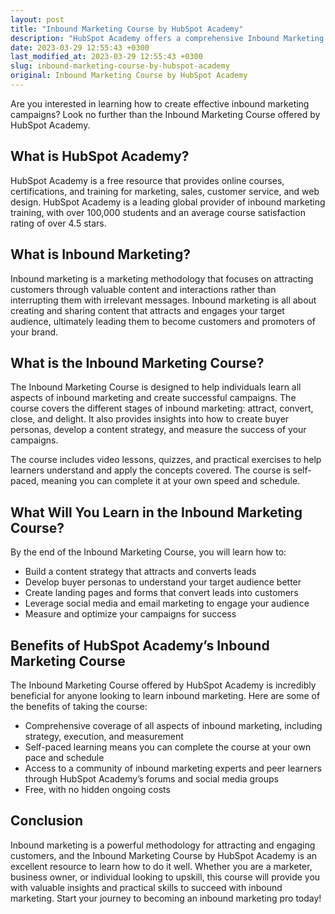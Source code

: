 ```yaml
---
layout: post
title: "Inbound Marketing Course by HubSpot Academy"
description: "HubSpot Academy offers a comprehensive Inbound Marketing Course to help individuals learn all aspects of inbound marketing and create successful campaigns. Read on to find out more."
date: 2023-03-29 12:55:43 +0300
last_modified_at: 2023-03-29 12:55:43 +0300
slug: inbound-marketing-course-by-hubspot-academy
original: Inbound Marketing Course by HubSpot Academy
---
```


Are you interested in learning how to create effective inbound marketing campaigns? Look no further than the Inbound Marketing Course offered by HubSpot Academy. 

## What is HubSpot Academy?

HubSpot Academy is a free resource that provides online courses, certifications, and training for marketing, sales, customer service, and web design. HubSpot Academy is a leading global provider of inbound marketing training, with over 100,000 students and an average course satisfaction rating of over 4.5 stars. 

## What is Inbound Marketing?

Inbound marketing is a marketing methodology that focuses on attracting customers through valuable content and interactions rather than interrupting them with irrelevant messages. Inbound marketing is all about creating and sharing content that attracts and engages your target audience, ultimately leading them to become customers and promoters of your brand.

## What is the Inbound Marketing Course?

The Inbound Marketing Course is designed to help individuals learn all aspects of inbound marketing and create successful campaigns. The course covers the different stages of inbound marketing: attract, convert, close, and delight. It also provides insights into how to create buyer personas, develop a content strategy, and measure the success of your campaigns.

The course includes video lessons, quizzes, and practical exercises to help learners understand and apply the concepts covered. The course is self-paced, meaning you can complete it at your own speed and schedule.

## What Will You Learn in the Inbound Marketing Course?

By the end of the Inbound Marketing Course, you will learn how to:

- Build a content strategy that attracts and converts leads
- Develop buyer personas to understand your target audience better
- Create landing pages and forms that convert leads into customers
- Leverage social media and email marketing to engage your audience
- Measure and optimize your campaigns for success

## Benefits of HubSpot Academy’s Inbound Marketing Course

The Inbound Marketing Course offered by HubSpot Academy is incredibly beneficial for anyone looking to learn inbound marketing. Here are some of the benefits of taking the course:

- Comprehensive coverage of all aspects of inbound marketing, including strategy, execution, and measurement
- Self-paced learning means you can complete the course at your own pace and schedule
- Access to a community of inbound marketing experts and peer learners through HubSpot Academy’s forums and social media groups
- Free, with no hidden ongoing costs

## Conclusion

Inbound marketing is a powerful methodology for attracting and engaging customers, and the Inbound Marketing Course by HubSpot Academy is an excellent resource to learn how to do it well. Whether you are a marketer, business owner, or individual looking to upskill, this course will provide you with valuable insights and practical skills to succeed with inbound marketing. Start your journey to becoming an inbound marketing pro today!